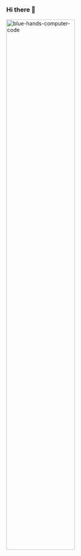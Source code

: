### Hi there 👋

<img src="https://user-images.githubusercontent.com/127683817/281914946-03cd4ba8-4f0d-4ab0-87dc-e60cafb9fc4e.jpg" alt="blue-hands-computer-code" style="max-width: 100%; height:60%">

<!--
**jnomad21/jnomad21** is a ✨ _special_ ✨ repository because its `README.md` (this file) appears on your GitHub profile.

Here are some ideas to get you started:

- 🔭 I’m currently working on ...
- 🌱 I’m currently learning ...
- 👯 I’m looking to collaborate on ...
- 🤔 I’m looking for help with ...
- 💬 Ask me about ...
- 📫 How to reach me: ...
- 😄 Pronouns: ...
- ⚡ Fun fact: ...
-->
